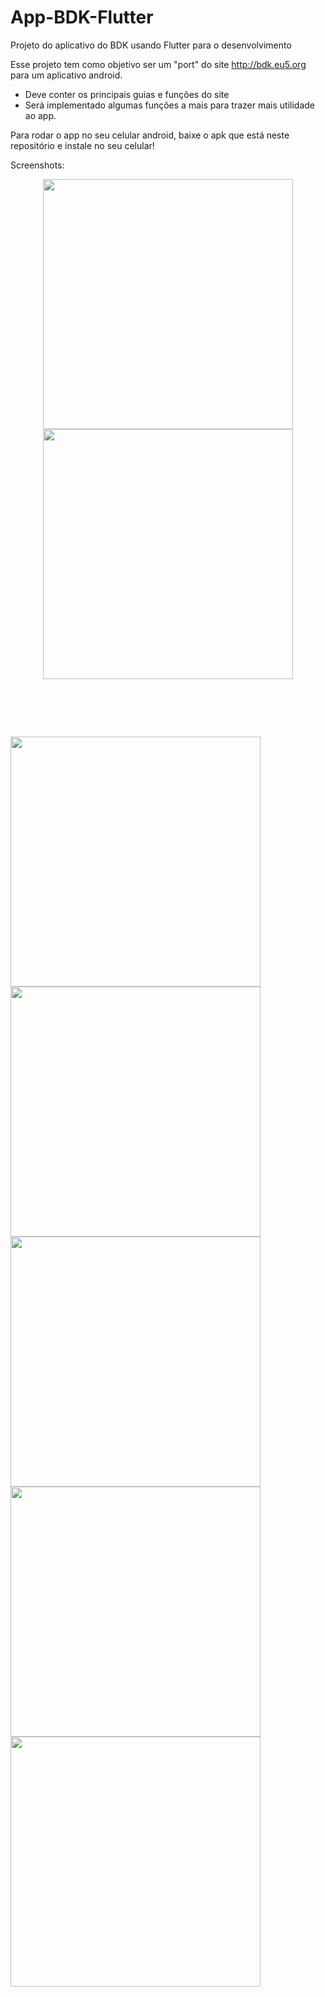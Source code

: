 # App-BDK-Flutter
Projeto do aplicativo do BDK usando Flutter para o desenvolvimento

Esse projeto tem como objetivo ser um "port" do site http://bdk.eu5.org para um aplicativo android.

 - Deve conter os principais guias e funções do site
 - Será implementado algumas funções a mais para trazer mais utilidade ao app.


Para rodar o app no seu celular android, baixe o apk que está neste repositório e instale no seu celular!

Screenshots:

<p align="center">
<img src="https://i.imgur.com/MZrMcGQ.png" width="400"><img src="https://i.imgur.com/7QxzgbX.png" width="400"><h1>&nbsp</h1>   <img src="https://i.imgur.com/DbwZ3KG.png" width="400"><img src="https://i.imgur.com/eDZSoNW.png" width="400"><img src="https://i.imgur.com/CB6dG3y.png" width="400"><img src="https://i.imgur.com/yGFh6tV.png" width="400"><img src="https://i.imgur.com/rLfPtsN.png" width="400">
</p>

